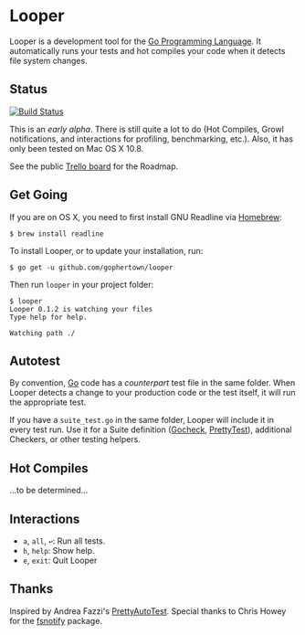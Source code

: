 # Looper

Looper is a development tool for the [Go Programming Language][go]. It automatically runs your tests and hot compiles your code when it detects file system changes.

## Status

[![Build Status](https://travis-ci.org/gophertown/looper.png?branch=master)](https://travis-ci.org/gophertown/looper)

This is an *early alpha*. There is still quite a lot to do (Hot Compiles, Growl notifications, and interactions for profiling, benchmarking, etc.). Also, it has only been tested on Mac OS X 10.8.

See the public [Trello board](https://trello.com/b/VvblYiSE) for the Roadmap.

## Get Going

If you are on OS X, you need to first install GNU Readline via [Homebrew](http://mxcl.github.com/homebrew/):

``` console
$ brew install readline
```

To install Looper, or to update your installation, run:

``` console
$ go get -u github.com/gophertown/looper
```

Then run `looper` in your project folder:

``` console
$ looper
Looper 0.1.2 is watching your files
Type help for help.

Watching path ./
```

## Autotest

By convention, [Go][] code has a *counterpart* test file in the same folder. When Looper detects a change to your production code or the test itself, it will run the appropriate test.

If you have a `suite_test.go` in the same folder, Looper will include it in every test run. Use it for a Suite definition ([Gocheck][], [PrettyTest][pat]), additional Checkers, or other testing helpers.

## Hot Compiles

...to be determined...

## Interactions

* `a`, `all`, `↩`: Run all tests.
* `h`, `help`: Show help.
* `e`, `exit`: Quit Looper

## Thanks

Inspired by Andrea Fazzi's [PrettyAutoTest][pat]. Special thanks to Chris Howey for the [fsnotify][] package.

[go]: http://golang.org/
[fsnotify]: https://github.com/howeyc/fsnotify
[pat]: https://github.com/remogatto/prettytest
[devweb]: http://code.google.com/p/rsc/source/browse/devweb/
[shotgun]: https://rubygems.org/gems/shotgun
[Gocheck]: http://labix.org/gocheck

